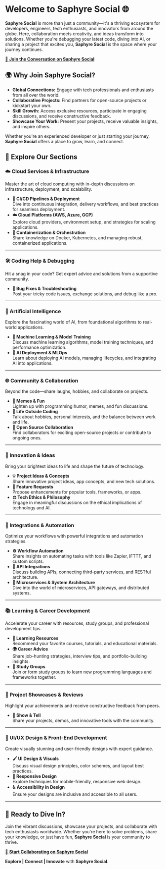 # Welcome to Saphyre Social 🌐

**Saphyre Social** is more than just a community—it's a thriving ecosystem for developers, engineers, tech enthusiasts, and innovators from around the globe. Here, collaboration meets creativity, and ideas transform into solutions. Whether you're debugging your latest code, diving into AI, or sharing a project that excites you, **Saphyre Social** is the space where your journey continues.

[🔗 **Join the Conversation on Saphyre Social**](https://github.com/orgs/Saphyre-Solutions-LLC/discussions)

## 🌍 Why Join Saphyre Social?

- **Global Connections:** Engage with tech professionals and enthusiasts from all over the world.
- **Collaborative Projects:** Find partners for open-source projects or kickstart your own.
- **Skill Growth:** Access exclusive resources, participate in engaging discussions, and receive constructive feedback.
- **Showcase Your Work:** Present your projects, receive valuable insights, and inspire others.

Whether you're an experienced developer or just starting your journey, **Saphyre Social** offers a place to grow, learn, and connect.

## 📂 Explore Our Sections

### **☁️ Cloud Services & Infrastructure**  
Master the art of cloud computing with in-depth discussions on infrastructure, deployment, and scalability.

- **🔄 CI/CD Pipelines & Deployment**  
  Dive into continuous integration, delivery workflows, and best practices for seamless deployment.
- **☁️ Cloud Platforms (AWS, Azure, GCP)**  
  Explore cloud providers, environment setup, and strategies for scaling applications.
- **🐳 Containerization & Orchestration**  
  Share knowledge on Docker, Kubernetes, and managing robust, containerized applications.

---

### **🛠️ Coding Help & Debugging**  
Hit a snag in your code? Get expert advice and solutions from a supportive community.

- **🐛 Bug Fixes & Troubleshooting**  
  Post your tricky code issues, exchange solutions, and debug like a pro.

---

### **🤖 Artificial Intelligence**  
Explore the fascinating world of AI, from foundational algorithms to real-world applications.

- **🧠 Machine Learning & Model Training**  
  Discuss machine learning algorithms, model training techniques, and performance optimization.
- **🚀 AI Deployment & MLOps**  
  Learn about deploying AI models, managing lifecycles, and integrating AI into applications.

---

### **🌐 Community & Collaboration**  
Beyond the code—share laughs, hobbies, and collaborate on projects.

- **🤣 Memes & Fun**  
  Lighten up with programming humor, memes, and fun discussions.
- **🌱 Life Outside Coding**  
  Talk about hobbies, personal interests, and the balance between work and life.
- **🤝 Open Source Collaboration**  
  Find collaborators for exciting open-source projects or contribute to ongoing ones.

---

### **🚀 Innovation & Ideas**  
Bring your brightest ideas to life and shape the future of technology.

- **💡 Project Ideas & Concepts**  
  Share innovative project ideas, app concepts, and new tech solutions.
- **🌟 Feature Requests**  
  Propose enhancements for popular tools, frameworks, or apps.
- **⚖️ Tech Ethics & Philosophy**  
  Engage in meaningful discussions on the ethical implications of technology and AI.

---

### **🔗 Integrations & Automation**  
Optimize your workflows with powerful integrations and automation strategies.

- **⚙️ Workflow Automation**  
  Share insights on automating tasks with tools like Zapier, IFTTT, and custom scripts.
- **🔗 API Integrations**  
  Discuss building APIs, connecting third-party services, and RESTful architecture.
- **📡 Microservices & System Architecture**  
  Dive into the world of microservices, API gateways, and distributed systems.

---

### **📚 Learning & Career Development**  
Accelerate your career with resources, study groups, and professional development tips.

- **📖 Learning Resources**  
  Recommend your favorite courses, tutorials, and educational materials.
- **🌍 Career Advice**  
  Share job-hunting strategies, interview tips, and portfolio-building insights.
- **👥 Study Groups**  
  Join or form study groups to learn new programming languages and frameworks together.

---

### **🌟 Project Showcases & Reviews**  
Highlight your achievements and receive constructive feedback from peers.

- **🚀 Show & Tell**  
  Share your projects, demos, and innovative tools with the community.

---

### **🎨 UI/UX Design & Front-End Development**  
Create visually stunning and user-friendly designs with expert guidance.

- **🖌️ UI Design & Visuals**  
  Discuss visual design principles, color schemes, and layout best practices.
- **📱 Responsive Design**  
  Explore techniques for mobile-friendly, responsive web design.
- **♿ Accessibility in Design**  
  Ensure your designs are inclusive and accessible to all users.

---

## 🚀 Ready to Dive In?

Join the vibrant discussions, showcase your projects, and collaborate with tech enthusiasts worldwide. Whether you're here to solve problems, share your knowledge, or just have fun, **Saphyre Social** is your community to thrive.

[🔗 **Start Collaborating on Saphyre Social**](https://github.com/orgs/Saphyre-Solutions-LLC/discussions)

**Explore | Connect | Innovate** with **Saphyre Social**.

